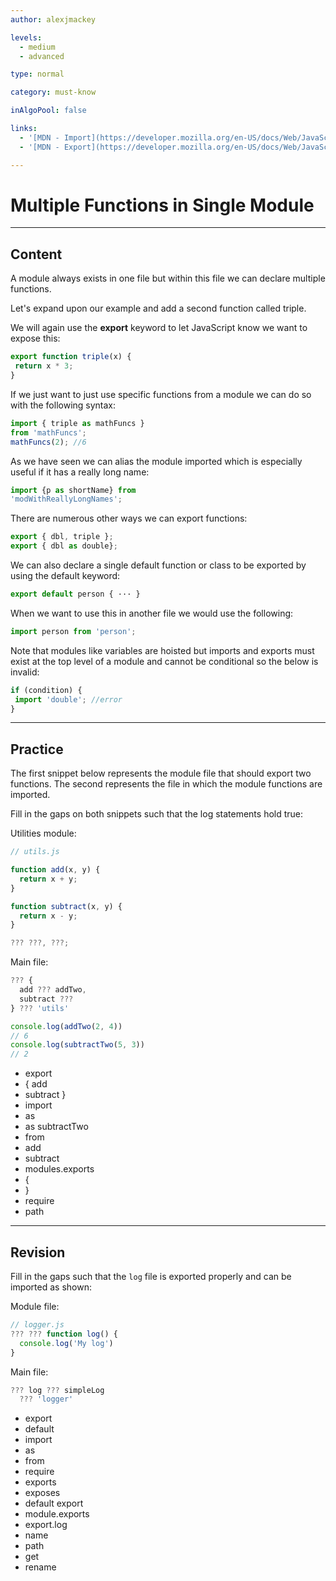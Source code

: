 ```yaml
---
author: alexjmackey

levels:
  - medium
  - advanced

type: normal

category: must-know

inAlgoPool: false

links:
  - '[MDN - Import](https://developer.mozilla.org/en-US/docs/Web/JavaScript/Reference/Statements/import){website}'
  - '[MDN - Export](https://developer.mozilla.org/en-US/docs/Web/JavaScript/Reference/Statements/export){website}'

---
```

# Multiple Functions in Single Module

---
## Content

A module always exists in one file but within this file we can declare multiple functions.

Let's expand upon our example and add a second function called triple.

We will again use the **export** keyword to let JavaScript know we want to expose this:

```javascript
export function triple(x) {
 return x * 3;
}
```

If we just want to just use specific functions from a module we can do so with the following syntax:

```javascript
import { triple as mathFuncs }
from 'mathFuncs';
mathFuncs(2); //6
```

As we have seen we can alias the module imported which is especially useful if it has a really long name:

```javascript
import {p as shortName} from
'modWithReallyLongNames';
```

There are numerous other ways we can export functions:

```javascript
export { dbl, triple };
export { dbl as double};
```

We can also declare a single default function or class to be exported by using the default keyword:

```javascript
export default person { ··· }
```

When we want to use this in another file we would use the following:

```javascript
import person from 'person';
```

Note that modules like variables are hoisted but imports and exports must exist at the top level of a module and cannot be conditional so the below is invalid:

```javascript
if (condition) {
 import 'double'; //error
}
```

---
## Practice

The first snippet below represents the module file that should export two functions. The second represents the file in which the module functions are imported.

Fill in the gaps on both snippets such that the log statements hold true:

Utilities module:

```javascript
// utils.js

function add(x, y) {
  return x + y;
}

function subtract(x, y) {
  return x - y;
}

??? ???, ???;
```

Main file:

```javascript
??? {
  add ??? addTwo,
  subtract ???
} ??? 'utils'

console.log(addTwo(2, 4))
// 6
console.log(subtractTwo(5, 3))
// 2
```

* export
* { add
* subtract }
* import
* as
* as subtractTwo
* from
* add
* subtract
* modules.exports
* {
* }
* require
* path

---
## Revision

Fill in the gaps such that the `log` file is exported properly and can be imported as shown:

Module file:

```javascript
// logger.js
??? ??? function log() {
  console.log('My log')
}
```

Main file:

```javascript
??? log ??? simpleLog
  ??? 'logger'
```

* export
* default
* import
* as
* from
* require
* exports
* exposes
* default export
* module.exports
* export.log
* name
* path
* get
* rename
